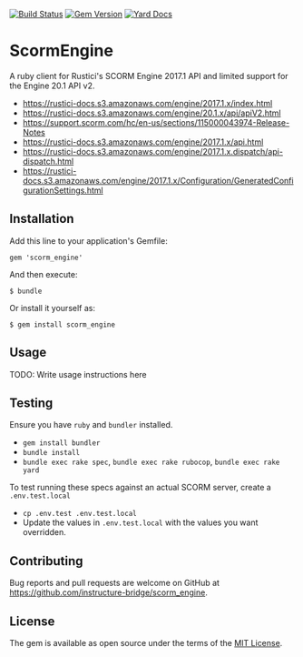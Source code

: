 [![Build Status](https://github.com/instructure-bridge/scorm_engine/workflows/ScormEngine/badge.svg)](https://github.com/instructure-bridge/scorm_engine/actions)
[![Gem Version](https://badge.fury.io/rb/scorm_engine.svg)](https://badge.fury.io/rb/scorm_engine)
[![Yard Docs](http://img.shields.io/badge/yard-docs-blue.svg)](https://instructure-bridge.github.io/scorm_engine/)

# ScormEngine

A ruby client for Rustici's SCORM Engine 2017.1 API and limited support for the Engine 20.1 API v2.

- https://rustici-docs.s3.amazonaws.com/engine/2017.1.x/index.html
- https://rustici-docs.s3.amazonaws.com/engine/20.1.x/api/apiV2.html
- https://support.scorm.com/hc/en-us/sections/115000043974-Release-Notes
- https://rustici-docs.s3.amazonaws.com/engine/2017.1.x/api.html
- https://rustici-docs.s3.amazonaws.com/engine/2017.1.x.dispatch/api-dispatch.html
- https://rustici-docs.s3.amazonaws.com/engine/2017.1.x/Configuration/GeneratedConfigurationSettings.html

## Installation

Add this line to your application's Gemfile:

    gem 'scorm_engine'

And then execute:

    $ bundle

Or install it yourself as:

    $ gem install scorm_engine

## Usage

TODO: Write usage instructions here

## Testing

Ensure you have `ruby` and `bundler` installed.
- `gem install bundler`
- `bundle install`
- `bundle exec rake spec`, `bundle exec rake rubocop`, `bundle exec rake yard`

To test running these specs against an actual SCORM server, create a `.env.test.local`
- `cp .env.test .env.test.local`
- Update the values in `.env.test.local` with the values you want overridden.

## Contributing

Bug reports and pull requests are welcome on GitHub at
https://github.com/instructure-bridge/scorm_engine.

## License

The gem is available as open source under the terms of the [MIT
License](https://opensource.org/licenses/MIT).
